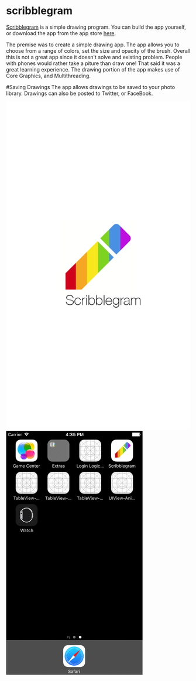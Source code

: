 # scribblegram
[Scribblegram](http://webdevils.com/scribblegram/) is a simple drawing program. You can build the app yourself, or download 
the app from the app store [here](https://itunes.apple.com/us/app/scribblegram/id955086437?mt=8&uo=4). 

The premise was to create a simple drawing app. The app allows you to choose from a range of colors, set the size and opacity
of the brush. Overall this is not a great app since it doesn't solve and existing problem. People with phones would rather 
take a piture than draw one! That said it was a great learning experience. The drawing portion of the app makes use of 
Core Graphics, and Multithreading. 

#Saving Drawings
The app allows drawings to be saved to your photo library. Drawings can also be posted to Twitter, or FaceBook. 

![Scribblegram image](https://github.com/soggybag/scribblegram/blob/master/Default-568h%402x.png)
![Scribblegram gif](screencast.gif)
